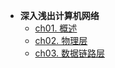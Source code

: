 * **深入浅出计算机网络**
    * [ch01. 概述](Note/01CN/ch01)
    * [ch02. 物理层](Note/01CN/ch02)
    * [ch03. 数据链路层](Note/01CN/ch03)

